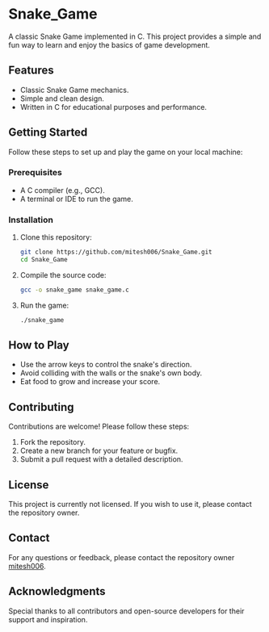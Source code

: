 # Snake_Game

A classic Snake Game implemented in C. This project provides a simple and fun way to learn and enjoy the basics of game development.

## Features
- Classic Snake Game mechanics.
- Simple and clean design.
- Written in C for educational purposes and performance.

## Getting Started
Follow these steps to set up and play the game on your local machine:

### Prerequisites
- A C compiler (e.g., GCC).
- A terminal or IDE to run the game.

### Installation
1. Clone this repository:
   ```bash
   git clone https://github.com/mitesh006/Snake_Game.git
   cd Snake_Game
   ```

2. Compile the source code:
   ```bash
   gcc -o snake_game snake_game.c
   ```

3. Run the game:
   ```bash
   ./snake_game
   ```

## How to Play
- Use the arrow keys to control the snake's direction.
- Avoid colliding with the walls or the snake's own body.
- Eat food to grow and increase your score.

## Contributing
Contributions are welcome! Please follow these steps:
1. Fork the repository.
2. Create a new branch for your feature or bugfix.
3. Submit a pull request with a detailed description.

## License
This project is currently not licensed. If you wish to use it, please contact the repository owner.

## Contact
For any questions or feedback, please contact the repository owner [mitesh006](https://github.com/mitesh006).

## Acknowledgments
Special thanks to all contributors and open-source developers for their support and inspiration.
